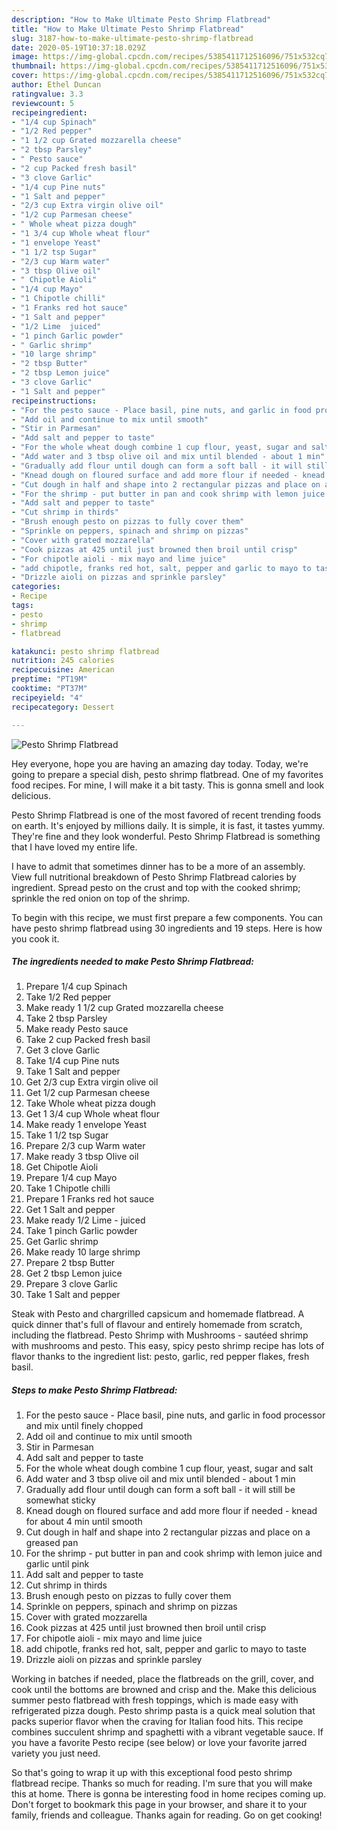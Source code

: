 ```yaml
---
description: "How to Make Ultimate Pesto Shrimp Flatbread"
title: "How to Make Ultimate Pesto Shrimp Flatbread"
slug: 3187-how-to-make-ultimate-pesto-shrimp-flatbread
date: 2020-05-19T10:37:18.029Z
image: https://img-global.cpcdn.com/recipes/5385411712516096/751x532cq70/pesto-shrimp-flatbread-recipe-main-photo.jpg
thumbnail: https://img-global.cpcdn.com/recipes/5385411712516096/751x532cq70/pesto-shrimp-flatbread-recipe-main-photo.jpg
cover: https://img-global.cpcdn.com/recipes/5385411712516096/751x532cq70/pesto-shrimp-flatbread-recipe-main-photo.jpg
author: Ethel Duncan
ratingvalue: 3.3
reviewcount: 5
recipeingredient:
- "1/4 cup Spinach"
- "1/2 Red pepper"
- "1 1/2 cup Grated mozzarella cheese"
- "2 tbsp Parsley"
- " Pesto sauce"
- "2 cup Packed fresh basil"
- "3 clove Garlic"
- "1/4 cup Pine nuts"
- "1 Salt and pepper"
- "2/3 cup Extra virgin olive oil"
- "1/2 cup Parmesan cheese"
- " Whole wheat pizza dough"
- "1 3/4 cup Whole wheat flour"
- "1 envelope Yeast"
- "1 1/2 tsp Sugar"
- "2/3 cup Warm water"
- "3 tbsp Olive oil"
- " Chipotle Aioli"
- "1/4 cup Mayo"
- "1 Chipotle chilli"
- "1 Franks red hot sauce"
- "1 Salt and pepper"
- "1/2 Lime  juiced"
- "1 pinch Garlic powder"
- " Garlic shrimp"
- "10 large shrimp"
- "2 tbsp Butter"
- "2 tbsp Lemon juice"
- "3 clove Garlic"
- "1 Salt and pepper"
recipeinstructions:
- "For the pesto sauce - Place basil, pine nuts, and garlic in food processor and mix until finely chopped"
- "Add oil and continue to mix until smooth"
- "Stir in Parmesan"
- "Add salt and pepper to taste"
- "For the whole wheat dough combine 1 cup flour, yeast, sugar and salt"
- "Add water and 3 tbsp olive oil and mix until blended - about 1 min"
- "Gradually add flour until dough can form a soft ball - it will still be somewhat sticky"
- "Knead dough on floured surface and add more flour if needed - knead for about 4 min until smooth"
- "Cut dough in half and shape into 2 rectangular pizzas and place on a greased pan"
- "For the shrimp - put butter in pan and cook shrimp with lemon juice and garlic until pink"
- "Add salt and pepper to taste"
- "Cut shrimp in thirds"
- "Brush enough pesto on pizzas to fully cover them"
- "Sprinkle on peppers, spinach and shrimp on pizzas"
- "Cover with grated mozzarella"
- "Cook pizzas at 425 until just browned then broil until crisp"
- "For chipotle aioli - mix mayo and lime juice"
- "add chipotle, franks red hot, salt, pepper and garlic to mayo to taste"
- "Drizzle aioli on pizzas and sprinkle parsley"
categories:
- Recipe
tags:
- pesto
- shrimp
- flatbread

katakunci: pesto shrimp flatbread 
nutrition: 245 calories
recipecuisine: American
preptime: "PT19M"
cooktime: "PT37M"
recipeyield: "4"
recipecategory: Dessert

---
```



![Pesto Shrimp Flatbread](https://img-global.cpcdn.com/recipes/5385411712516096/751x532cq70/pesto-shrimp-flatbread-recipe-main-photo.jpg)

Hey everyone, hope you are having an amazing day today. Today, we're going to prepare a special dish, pesto shrimp flatbread. One of my favorites food recipes. For mine, I will make it a bit tasty. This is gonna smell and look delicious.

Pesto Shrimp Flatbread is one of the most favored of recent trending foods on earth. It's enjoyed by millions daily. It is simple, it is fast, it tastes yummy. They're fine and they look wonderful. Pesto Shrimp Flatbread is something that I have loved my entire life.

I have to admit that sometimes dinner has to be a more of an assembly. View full nutritional breakdown of Pesto Shrimp Flatbread calories by ingredient. Spread pesto on the crust and top with the cooked shrimp; sprinkle the red onion on top of the shrimp.


To begin with this recipe, we must first prepare a few components. You can have pesto shrimp flatbread using 30 ingredients and 19 steps. Here is how you cook it.

<!--inarticleads1-->

##### The ingredients needed to make Pesto Shrimp Flatbread:

1. Prepare 1/4 cup Spinach
1. Take 1/2 Red pepper
1. Make ready 1 1/2 cup Grated mozzarella cheese
1. Take 2 tbsp Parsley
1. Make ready  Pesto sauce
1. Take 2 cup Packed fresh basil
1. Get 3 clove Garlic
1. Take 1/4 cup Pine nuts
1. Take 1 Salt and pepper
1. Get 2/3 cup Extra virgin olive oil
1. Get 1/2 cup Parmesan cheese
1. Take  Whole wheat pizza dough
1. Get 1 3/4 cup Whole wheat flour
1. Make ready 1 envelope Yeast
1. Take 1 1/2 tsp Sugar
1. Prepare 2/3 cup Warm water
1. Make ready 3 tbsp Olive oil
1. Get  Chipotle Aioli
1. Prepare 1/4 cup Mayo
1. Take 1 Chipotle chilli
1. Prepare 1 Franks red hot sauce
1. Get 1 Salt and pepper
1. Make ready 1/2 Lime - juiced
1. Take 1 pinch Garlic powder
1. Get  Garlic shrimp
1. Make ready 10 large shrimp
1. Prepare 2 tbsp Butter
1. Get 2 tbsp Lemon juice
1. Prepare 3 clove Garlic
1. Take 1 Salt and pepper


Steak with Pesto and chargrilled capsicum and homemade flatbread. A quick dinner that&#39;s full of flavour and entirely homemade from scratch, including the flatbread. Pesto Shrimp with Mushrooms - sautéed shrimp with mushrooms and pesto. This easy, spicy pesto shrimp recipe has lots of flavor thanks to the ingredient list: pesto, garlic, red pepper flakes, fresh basil. 

<!--inarticleads2-->

##### Steps to make Pesto Shrimp Flatbread:

1. For the pesto sauce - Place basil, pine nuts, and garlic in food processor and mix until finely chopped
1. Add oil and continue to mix until smooth
1. Stir in Parmesan
1. Add salt and pepper to taste
1. For the whole wheat dough combine 1 cup flour, yeast, sugar and salt
1. Add water and 3 tbsp olive oil and mix until blended - about 1 min
1. Gradually add flour until dough can form a soft ball - it will still be somewhat sticky
1. Knead dough on floured surface and add more flour if needed - knead for about 4 min until smooth
1. Cut dough in half and shape into 2 rectangular pizzas and place on a greased pan
1. For the shrimp - put butter in pan and cook shrimp with lemon juice and garlic until pink
1. Add salt and pepper to taste
1. Cut shrimp in thirds
1. Brush enough pesto on pizzas to fully cover them
1. Sprinkle on peppers, spinach and shrimp on pizzas
1. Cover with grated mozzarella
1. Cook pizzas at 425 until just browned then broil until crisp
1. For chipotle aioli - mix mayo and lime juice
1. add chipotle, franks red hot, salt, pepper and garlic to mayo to taste
1. Drizzle aioli on pizzas and sprinkle parsley


Working in batches if needed, place the flatbreads on the grill, cover, and cook until the bottoms are browned and crisp and the. Make this delicious summer pesto flatbread with fresh toppings, which is made easy with refrigerated pizza dough. Pesto shrimp pasta is a quick meal solution that packs superior flavor when the craving for Italian food hits. This recipe combines succulent shrimp and spaghetti with a vibrant vegetable sauce. If you have a favorite Pesto recipe (see below) or love your favorite jarred variety you just need. 

So that's going to wrap it up with this exceptional food pesto shrimp flatbread recipe. Thanks so much for reading. I'm sure that you will make this at home. There is gonna be interesting food in home recipes coming up. Don't forget to bookmark this page in your browser, and share it to your family, friends and colleague. Thanks again for reading. Go on get cooking!
